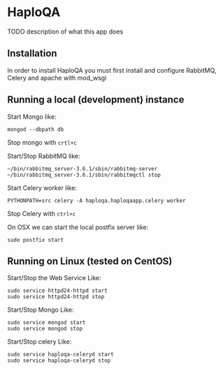 # HaploQA

TODO description of what this app does

## Installation

In order to install HaploQA you must first install and configure RabbitMQ, Celery and apache with mod_wsgi

## Running a local (development) instance

Start Mongo like:

    mongod --dbpath db

Stop mongo with `crtl+c`

Start/Stop RabbitMQ like:

    ~/bin/rabbitmq_server-3.6.1/sbin/rabbitmq-server
    ~/bin/rabbitmq_server-3.6.1/sbin/rabbitmqctl stop

Start Celery worker like:

    PYTHONPATH=src celery -A haploqa.haploqaapp.celery worker

Stop Celery with `ctrl+c`

On OSX we can start the local postfix server like:

    sudo postfix start

## Running on Linux (tested on CentOS)

Start/Stop the Web Service Like:

    sudo service httpd24-httpd start
    sudo service httpd24-httpd stop

Start/Stop Mongo Like:

    sudo service mongod start
    sudo service mongod stop

Start/Stop celery Like:

    sudo service haploqa-celeryd start
    sudo service haploqa-celeryd stop
